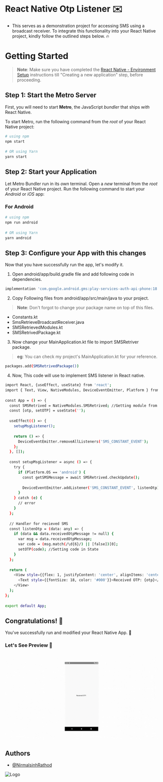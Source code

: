 # React Native Otp Listener ✉️
- This serves as a demonstration project for accessing SMS using a broadcast receiver. To integrate this functionality into your React Native project, kindly follow the outlined steps below. :fire:

# Getting Started

>**Note**: Make sure you have completed the [React Native - Environment Setup](https://reactnative.dev/docs/environment-setup) instructions till "Creating a new application" step, before proceeding.

## Step 1: Start the Metro Server

First, you will need to start **Metro**, the JavaScript _bundler_ that ships _with_ React Native.

To start Metro, run the following command from the _root_ of your React Native project:

```bash
# using npm
npm start

# OR using Yarn
yarn start
```

## Step 2: Start your Application

Let Metro Bundler run in its _own_ terminal. Open a _new_ terminal from the _root_ of your React Native project. Run the following command to start your _Android_ or _iOS_ app:

### For Android

```bash
# using npm
npm run android

# OR using Yarn
yarn android
```

## Step 3: Configure your App with this changes

Now that you have successfully run the app, let's modify it.

1. Open android/app/build.gradle file and add following code in dependencies.
```bash
implementation 'com.google.android.gms:play-services-auth-api-phone:18.0.1'
```

2. Copy Following files from android/app/src/main/java to your project.
>**Note**: Don't forgot to change your package name on top of this files.
- Constants.kt
- SmsRetrieveBroadcastReceiver.java
- SMSRetrievedModules.kt
- SMSRetrivedPackage.kt

3. Now change your MainApplication.kt file to import SMSRetriver package.
>**eg**: You can check my project's MainApplication.kt for your reference.
```bash
packages.add(SMSRetrivedPackage())
``` 

4. Now, This code will use to implement SMS listener in React native.
```bash
import React, {useEffect, useState} from 'react';
import { Text, View, NativeModules, DeviceEventEmitter, Platform } from 'react-native';

const App = () => {
  const SMSRetrived = NativeModules.SMSRetrived; //Getting module from NativeModules.
  const [otp, setOTP] = useState('');

  useEffect(() => {
    setupMsgListener();

    return () => {
      DeviceEventEmitter.removeAllListeners('SMS_CONSTANT_EVENT');
    };
  }, []);

  const setupMsgListener = async () => {
    try {
      if (Platform.OS == 'android') {
        const getSMSMessage = await SMSRetrived.checkUpdate();

        DeviceEventEmitter.addListener('SMS_CONSTANT_EVENT', listenOtp); //Adding Event liteners for SMS
      }
    } catch (e) {
      // error
    }
  };

  // Handler for recieved SMS
  const listenOtp = (data: any) => {
    if (data && data.receivedOtpMessage != null) {
      var msg = data.receivedOtpMessage;
      var code = (msg.match(/\d{6}/) || [false])[0];
      setOTP(code); //Setting code in State
    }
  };

  return (
    <View style={{flex: 1, justifyContent: 'center', alignItems: 'center'}}>
      <Text style={{fontSize: 18, color: '#000'}}>Received OTP: {otp}</Text>
    </View>
  );
};

export default App;
``` 

## Congratulations! :tada:

You've successfully run and modified your React Native App. :partying_face:

### Let's See Preview 🙈

![](./resource/otp_demo.gif)

## Authors

- [@NirmalsinhRathod](https://github.com/NirmalsinhRathod)

![Logo](https://cdn-ggkmd.nitrocdn.com/BzULJouLEmmtjCpJwHCmTIgakvECFbms/assets/images/optimized/rev-f1e70e0/www.creolestudios.com/wp-content/uploads/2021/07/cs-logo.svg)